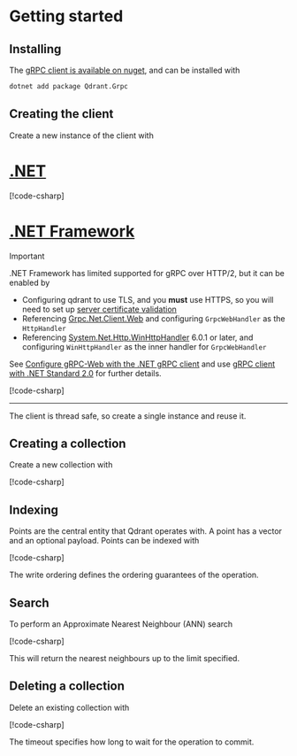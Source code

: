 # Getting started

## Installing

The [gRPC client is available on nuget](https://www.nuget.org/packages/Qdrant.Grpc), and can be installed with

```sh
dotnet add package Qdrant.Grpc
```

## Creating the client

Create a new instance of the client with

# [.NET](#tab/net)

[!code-csharp[](../../examples/Examples/Client.cs#CreateClient)]

# [.NET Framework](#tab/netframework)

> [!IMPORTANT]
>
> .NET Framework has limited supported for gRPC over HTTP/2, but it can be enabled by
>
> - Configuring qdrant to use TLS, and you **must** use HTTPS, so you will need to set up
>   [server certificate validation](connecting.md#validating-self-signed-tls-certificates)
> - Referencing [Grpc.Net.Client.Web](https://www.nuget.org/packages/Grpc.Net.Client.Web) and configuring `GrpcWebHandler` as the `HttpHandler`
> - Referencing [System.Net.Http.WinHttpHandler](https://www.nuget.org/packages/System.Net.Http.WinHttpHandler/) 6.0.1 or later, and configuring `WinHttpHandler` as the inner handler for  `GrpcWebHandler`
>
> See [Configure gRPC-Web with the .NET gRPC client](https://learn.microsoft.com/en-au/aspnet/core/grpc/grpcweb?view=aspnetcore-7.0#configure-grpc-web-with-the-net-grpc-client) and use [gRPC client with .NET Standard 2.0](https://learn.microsoft.com/en-au/aspnet/core/grpc/netstandard?view=aspnetcore-7.0#net-framework) for further details.

[!code-csharp[](../../examples/Examples/Client.cs#CreateClientNetFramework)]

---

The client is thread safe, so create a single instance and reuse it.

## Creating a collection

Create a new collection with

[!code-csharp[](../../examples/Examples/Collections.cs#CreateCollection)]

## Indexing

Points are the central entity that Qdrant operates with. A point has a vector and an optional payload.
Points can be indexed with

[!code-csharp[](../../examples/Examples/Points.cs#Upsert)]

The write ordering defines the ordering guarantees of the operation.

## Search

To perform an Approximate Nearest Neighbour (ANN) search 

[!code-csharp[](../../examples/Examples/Points.cs#Search)]

This will return the nearest neighbours up to the limit specified.

## Deleting a collection

Delete an existing collection with

[!code-csharp[](../../examples/Examples/Collections.cs#DeleteCollection)]

The timeout specifies how long to wait for the operation to commit.
